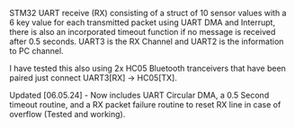 STM32 UART receive (RX) consisting of a struct of 10 sensor values with a 6 key value for each transmitted packet using UART DMA and Interrupt, there is also an incorporated timeout function if no message is received after 0.5 seconds. UART3 is the RX Channel and UART2 is the information to PC channel.

I have tested this also using 2x HC05 Bluetooth tranceivers that have been paired just connect UART3[RX] -> HC05[TX].


Updated [06.05.24] - Now includes UART Circular DMA, a 0.5 Second timeout routine, and a RX packet failure routine to reset RX line in case of overflow (Tested and working).
